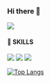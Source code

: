 ### Hi there 👋

<!--
**Bori-github/Bori-github** is a ✨ _special_ ✨ repository because its `README.md` (this file) appears on your GitHub profile.

Here are some ideas to get you started:

- 🔭 I’m currently working on ...
- 🌱 I’m currently learning ...
- 👯 I’m looking to collaborate on ...
- 🤔 I’m looking for help with ...
- 💬 Ask me about ...
- 📫 How to reach me: ...
- 😄 Pronouns: ...
- ⚡ Fun fact: ...
-->
<a href="https://velog.io/@qhflrnfl4324"><img src="https://img.shields.io/badge/velog-1DBF73?style=flat-square&logo=Vimeo&logoColor=white"/></a>
  
#### :seedling: SKILLS
<img src="https://img.shields.io/badge/-HTML-%23E34F26?logo=HTML5&logoColor=white"> <img src="https://img.shields.io/badge/-CSS-%231572B6?logo=CSS3&logoColor=white"/> <img src="https://img.shields.io/badge/-JavaScript-%23F7DF1E?logo=JavaScript&logoColor=white"/>

[![Top Langs](https://github-readme-stats.vercel.app/api/top-langs/?username=Bori-github&layout=compact)](https://github.com/Bori-github/github-readme-stats)


  
